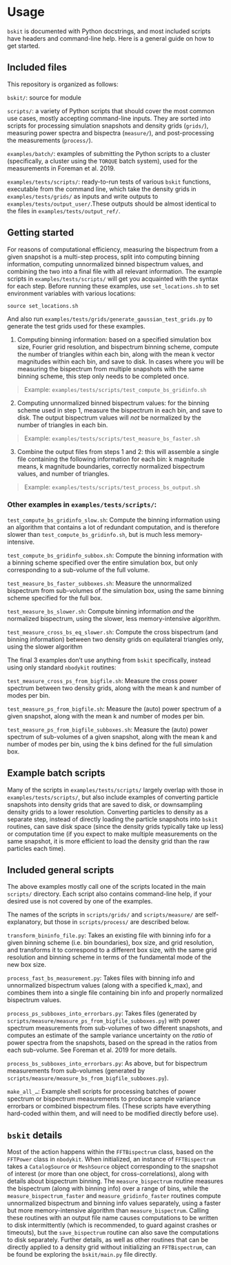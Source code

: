 # Usage

`bskit` is documented with Python docstrings, and most included scripts have headers and command-line help. Here is a general guide on how to get started.

## Included files

This repository is organized as follows:

`bskit/`: source for module

`scripts/`: a variety of Python scripts that should cover the most common use cases, mostly accepting command-line inputs. They are sorted into scripts for processing simulation snapshots and density grids (`grids/`), measuring power spectra and bispectra (`measure/`), and post-processing the measurements (`process/`).

`examples/batch/`: examples of submitting the Python scripts to a cluster (specifically, a cluster using the `TORQUE` batch system), used for the measurements in Foreman et al. 2019.

`examples/tests/scripts/`: ready-to-run tests of various `bskit` functions, executable from the command line, which take the density grids in `examples/tests/grids/` as inputs and write outputs to `examples/tests/output_user/`.These outputs should be almost identical to the files in `examples/tests/output_ref/`.

## Getting started

For reasons of computational efficiency, measuring the bispectrum from a given snapshot is a multi-step process, split into computing binning information, computing unnormalized binned bispectrum values, and combining the two into a final file with all relevant information. The example scripts in `examples/tests/scripts/` will get you acquainted with the syntax for each step. Before running these examples, use `set_locations.sh` to set environment variables with various locations:

``
source set_locations.sh
``

And also run `examples/tests/grids/generate_gaussian_test_grids.py` to generate the test grids used for these examples.

1. Computing binning information: based on a specified simulation box size, Fourier grid resolution, and bispectrum binning scheme, compute the number of triangles within each bin, along with the mean k vector magnitudes within each bin, and save to disk. In cases where you will be measuring the bispectrum from multiple snapshots with the same binning scheme, this step only needs to be completed once.

> Example: `examples/tests/scripts/test_compute_bs_gridinfo.sh`

2. Computing unnormalized binned bispectrum values: for the binning scheme used in step 1, measure the bispectrum in each bin, and save to disk. The output bispectrum values will *not* be normalized by the number of triangles in each bin.

> Example: `examples/tests/scripts/test_measure_bs_faster.sh`

3. Combine the output files from steps 1 and 2: this will assemble a single file containing the following information for each bin: k magnitude means, k magnitude boundaries, correctly normalized bispectrum values, and number of triangles.

> Example: `examples/tests/scripts/test_process_bs_output.sh`

### Other examples in `examples/tests/scripts/`:

`test_compute_bs_gridinfo_slow.sh`: Compute the binning information using an algorithm that contains a lot of redundant computation, and is therefore slower than `test_compute_bs_gridinfo.sh`, but is much less memory-intensive.

`test_compute_bs_gridinfo_subbox.sh`: Compute the binning information with a binning scheme specified over the entire simulation box, but only corresponding to a sub-volume of the full volume.

`test_measure_bs_faster_subboxes.sh`: Measure the unnormalized bispectrum from sub-volumes of the simulation box, using the same binning scheme specified for the full box.

`test_measure_bs_slower.sh`: Compute binning information *and* the normalized bispectrum, using the slower, less memory-intensive algorithm.

`test_measure_cross_bs_eq_slower.sh`: Compute the cross bispectrum (and binning information) between two density grids on equilateral triangles only, using the slower algorithm

The final 3 examples don’t use anything from `bskit` specifically, instead using only standard `nbodykit` routines:

`test_measure_cross_ps_from_bigfile.sh`: Measure the cross power spectrum between two density grids, along with the mean k and number of modes per bin.

`test_measure_ps_from_bigfile.sh`: Measure the (auto) power spectrum of a given snapshot, along with the mean k and number of modes per bin.

`test_measure_ps_from_bigfile_subboxes.sh`: Measure the (auto) power spectrum of sub-volumes of a given snapshot, along with the mean k and number of modes per bin, using the k bins defined for the full simulation box.


## Example batch scripts

Many of the scripts in `examples/tests/scripts/` largely overlap with those in `examples/tests/scripts/`, but also include examples of converting particle snapshots into density grids that are saved to disk, or downsampling density grids to a lower resolution. Converting particles to density as a separate step, instead of directly loading the particle snapshots into `bskit` routines, can save disk space (since the density grids typically take up less) or computation time (if you expect to make multiple measurements on the same snapshot, it is more efficient to load the density grid than the raw particles each time).


## Included general scripts

The above examples mostly call one of the scripts located in the main `scripts/` directory. Each script also contains command-line help, if your desired use is not covered by one of the examples.

The names of the scripts in `scripts/grids/` and `scripts/measure/` are self-explanatory, but those in `scripts/process/` are described below.

`transform_bininfo_file.py`: Takes an existing file with binning info for a given binning scheme (i.e. bin boundaries), box size, and grid resolution, and transforms it to correspond to a different box size, with the same grid resolution and binning scheme in terms of the fundamental mode of the new box size.

`process_fast_bs_measurement.py`: Takes files with binning info and unnormalized bispectrum values (along with a specified k_max), and combines them into a single file containing bin info and properly normalized bispectrum values.

`process_ps_subboxes_into_errorbars.py`: Takes files (generated by `scripts/measure/measure_ps_from_bigfile_subboxes.py`) with power spectrum measurements from sub-volumes of two different snapshots, and computes an estimate of the sample variance uncertainty on the *ratio* of power spectra from the snapshots, based on the spread in the ratios from each sub-volume. See Foreman et al. 2019 for more details.

`process_bs_subboxes_into_errorbars.py`: As above, but for bispectrum measurements from sub-volumes (generated by `scripts/measure/measure_bs_from_bigfile_subboxes.py`).

`make_all_…`: Example shell scripts for processing batches of power spectrum or bispectrum measurements to produce sample variance errorbars or combined bispectrum files. (These scripts have everything hard-coded within them, and will need to be modified directly before use).


## `bskit` details

Most of the action happens within the `FFTBispectrum` class, based on the `FFTPower` class in `nbodykit`. When initialized, an instance of `FFTBispectrum` takes a `CatalogSource` or `MeshSource` object corresponding to the snapshot of interest (or more than one object, for cross-correlations), along with details about bispectrum binning. The `measure_bispectrum` routine measures the bispectrum (along with binning info) over a range of bins, while the `measure_bispectrum_faster` and `measure_gridinfo_faster` routines compute unnormalized bispectrum and binning info values separately, using a faster but more memory-intensive algorithm than `measure_bispectrum`. Calling these routines with an output file name causes computations to be written to disk intermittently (which is recommended, to guard against crashes or timeouts), but the `save_bispectrum` routine can also save the computations to disk separately. Further details, as well as other routines that can be directly applied to a density grid without initializing an `FFTBispectrum`, can be found be exploring the `bskit/main.py` file directly.
